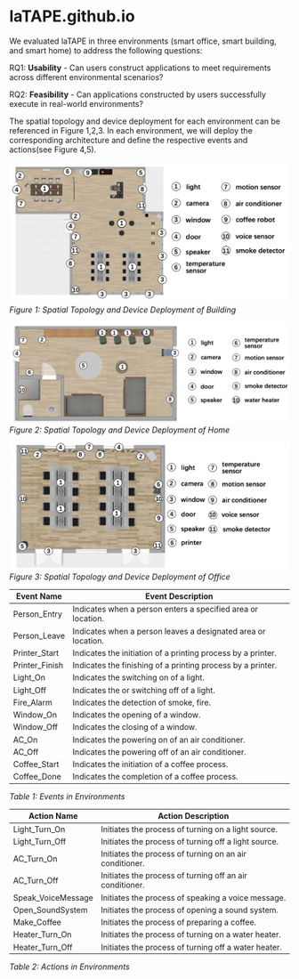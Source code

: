 # laTAPE.github.io

We evaluated laTAPE in three environments (smart office, smart building, and smart home) to address the following questions:

RQ1: **Usability** - Can users construct applications to meet requirements across different environmental scenarios?

RQ2: **Feasibility** - Can applications constructed by users successfully execute in real-world environments?

The spatial topology and device deployment for each environment can be referenced in Figure 1,2,3. In each environment, we will deploy the corresponding architecture and define the respective events and actions(see Figure 4,5). 

![Spatial Topology and Device Deployment of Building](images/building.jpg "Spatial Topology and Device Deployment of Building")
*Figure 1: Spatial Topology and Device Deployment of Building*

![Spatial Topology and Device Deployment of Home](images/home.jpg)
*Figure 2: Spatial Topology and Device Deployment of Home*

![Spatial Topology and Device Deployment of Office](images/office.jpg)
*Figure 3: Spatial Topology and Device Deployment of Office*

| Event Name | Event Description |
| -------- | -------- |
| Person_Entry | Indicates when a person enters a specified area or location. |
| Person_Leave | Indicates when a person leaves a designated area or location. |
| Printer_Start | Indicates the initiation of a printing process by a printer. |
| Printer_Finish | Indicates the  finishing of a printing process by a printer. |
| Light_On | Indicates the switching on of a light. |
| Light_Off | Indicates the or switching off of a light. |
| Fire_Alarm | Indicates the detection of smoke, fire. |
| Window_On | Indicates the opening of a window. |
| Window_Off | Indicates the closing of a window. |
| AC_On | Indicates the powering on of an air conditioner. |
| AC_Off | Indicates the powering off of an air conditioner. |
| Coffee_Start | Indicates the initiation of a coffee process. |
| Coffee_Done | Indicates the completion of a coffee process. |

*Table 1: Events in Environments*

| Action Name | Action Description |
| -------- | -------- |
| Light_Turn_On      | Initiates the process of turning on a light source.              |
| Light_Turn_Off     | Initiates the process of turning off a light source.             |
| AC_Turn_On         | Initiates the process of turning on an air conditioner.  |
| AC_Turn_Off        | Initiates the process of turning off an air conditioner. |
| Speak_VoiceMessage | Initiates the process of speaking a voice message.               |
| Open_SoundSystem   | Initiates the process of opening a sound system.                 |
| Make_Coffee         | Initiates the process of preparing a coffee.                      |
| Heater_Turn_On     | Initiates the process of turning on a water heater.                    |
| Heater_Turn_Off    | Initiates the process of turning off a water heater. 

*Table 2: Actions in Environments*